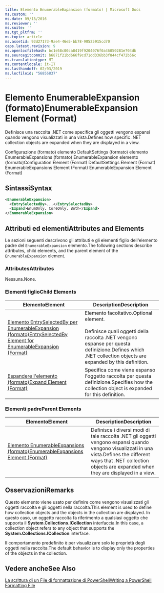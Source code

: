 ```yaml
---
title: Elemento EnumerableExpansion (formato) | Microsoft Docs
ms.custom: ''
ms.date: 09/13/2016
ms.reviewer: ''
ms.suite: ''
ms.tgt_pltfrm: ''
ms.topic: article
ms.assetid: 93d27173-9ae4-46e5-bb78-90525915cd70
caps.latest.revision: 9
ms.openlocfilehash: bc1e58c00ca8419f9204076f0a46050281e704db
ms.sourcegitcommit: b6871f21bd666f9cd71dd336bb3f844cf472b56c
ms.translationtype: MT
ms.contentlocale: it-IT
ms.lasthandoff: 02/03/2019
ms.locfileid: "56856837"
---
```

# <a name="enumerableexpansion-element-format"></a><span data-ttu-id="35254-102">Elemento EnumerableExpansion (formato)</span><span class="sxs-lookup"><span data-stu-id="35254-102">EnumerableExpansion Element (Format)</span></span>

<span data-ttu-id="35254-103">Definisce una raccolta .NET come specifica gli oggetti vengono espansi quando vengono visualizzati in una vista.</span><span class="sxs-lookup"><span data-stu-id="35254-103">Defines how specific .NET collection objects are expanded when they are displayed in a view.</span></span>

<span data-ttu-id="35254-104">Configurazione (formato) elemento DefaultSettings (formato) elemento EnumerableExpansions (formato) EnumerableExpansion elemento (formato)</span><span class="sxs-lookup"><span data-stu-id="35254-104">Configuration Element (Format) DefaultSettings Element (Format) EnumerableExpansions Element (Format) EnumerableExpansion Element (Format)</span></span>

## <a name="syntax"></a><span data-ttu-id="35254-105">Sintassi</span><span class="sxs-lookup"><span data-stu-id="35254-105">Syntax</span></span>

```xml
<EnumerableExpansion>
  <EntrySelectedBy>...</EntrySelectedBy>
  <Expand>EnumOnly, CoreOnly, Both</Expand>
</EnumerableExpansion>
```

## <a name="attributes-and-elements"></a><span data-ttu-id="35254-106">Attributi ed elementi</span><span class="sxs-lookup"><span data-stu-id="35254-106">Attributes and Elements</span></span>

<span data-ttu-id="35254-107">Le sezioni seguenti descrivono gli attributi e gli elementi figlio dell'elemento padre del `EnumerableExpansion` elemento.</span><span class="sxs-lookup"><span data-stu-id="35254-107">The following sections describe attributes, child elements, and the parent element of the `EnumerableExpansion` element.</span></span>

### <a name="attributes"></a><span data-ttu-id="35254-108">Attributes</span><span class="sxs-lookup"><span data-stu-id="35254-108">Attributes</span></span>

<span data-ttu-id="35254-109">Nessuna.</span><span class="sxs-lookup"><span data-stu-id="35254-109">None.</span></span>

### <a name="child-elements"></a><span data-ttu-id="35254-110">Elementi figlio</span><span class="sxs-lookup"><span data-stu-id="35254-110">Child Elements</span></span>

|<span data-ttu-id="35254-111">Elemento</span><span class="sxs-lookup"><span data-stu-id="35254-111">Element</span></span>|<span data-ttu-id="35254-112">Description</span><span class="sxs-lookup"><span data-stu-id="35254-112">Description</span></span>|
|-------------|-----------------|
|[<span data-ttu-id="35254-113">Elemento EntrySelectedBy per EnumerableExpansion (formato)</span><span class="sxs-lookup"><span data-stu-id="35254-113">EntrySelectedBy Element for EnumerableExpansion (Format)</span></span>](./entryselectedby-element-for-enumerableexpansion-format.md)|<span data-ttu-id="35254-114">Elemento facoltativo.</span><span class="sxs-lookup"><span data-stu-id="35254-114">Optional element.</span></span><br /><br /> <span data-ttu-id="35254-115">Definisce quali oggetti della raccolta .NET vengono espanse per questa definizione.</span><span class="sxs-lookup"><span data-stu-id="35254-115">Defines which .NET collection objects are expanded by this definition.</span></span>|
|[<span data-ttu-id="35254-116">Espandere l'elemento (formato)</span><span class="sxs-lookup"><span data-stu-id="35254-116">Expand Element (Format)</span></span>](./expand-element-format.md)|<span data-ttu-id="35254-117">Specifica come viene espanso l'oggetto raccolta per questa definizione.</span><span class="sxs-lookup"><span data-stu-id="35254-117">Specifies how the collection object is expanded for this definition.</span></span>|

### <a name="parent-elements"></a><span data-ttu-id="35254-118">Elementi padre</span><span class="sxs-lookup"><span data-stu-id="35254-118">Parent Elements</span></span>

|<span data-ttu-id="35254-119">Elemento</span><span class="sxs-lookup"><span data-stu-id="35254-119">Element</span></span>|<span data-ttu-id="35254-120">Description</span><span class="sxs-lookup"><span data-stu-id="35254-120">Description</span></span>|
|-------------|-----------------|
|[<span data-ttu-id="35254-121">Elemento EnumerableExpansions (formato)</span><span class="sxs-lookup"><span data-stu-id="35254-121">EnumerableExpansions Element (Format)</span></span>](./enumerableexpansions-element-format.md)|<span data-ttu-id="35254-122">Definisce i diversi modi di tale raccolta .NET gli oggetti vengono espansi quando vengono visualizzati in una vista.</span><span class="sxs-lookup"><span data-stu-id="35254-122">Defines the different ways that .NET collection objects are expanded when they are displayed in a view.</span></span>|

## <a name="remarks"></a><span data-ttu-id="35254-123">Osservazioni</span><span class="sxs-lookup"><span data-stu-id="35254-123">Remarks</span></span>

<span data-ttu-id="35254-124">Questo elemento viene usato per definire come vengono visualizzati gli oggetti raccolta e gli oggetti nella raccolta.</span><span class="sxs-lookup"><span data-stu-id="35254-124">This element is used to define how collection objects and the objects in the collection are displayed.</span></span> <span data-ttu-id="35254-125">In questo caso, un oggetto raccolta fa riferimento a qualsiasi oggetto che supporta il **System.Collections.ICollection** interfaccia.</span><span class="sxs-lookup"><span data-stu-id="35254-125">In this case, a collection object refers to any object that supports the  **System.Collections.ICollection** interface.</span></span>

<span data-ttu-id="35254-126">Il comportamento predefinito è per visualizzare solo le proprietà degli oggetti nella raccolta.</span><span class="sxs-lookup"><span data-stu-id="35254-126">The default behavior is to display only the properties of the objects in the collection.</span></span>

## <a name="see-also"></a><span data-ttu-id="35254-127">Vedere anche</span><span class="sxs-lookup"><span data-stu-id="35254-127">See Also</span></span>

[<span data-ttu-id="35254-128">La scrittura di un File di formattazione di PowerShell</span><span class="sxs-lookup"><span data-stu-id="35254-128">Writing a PowerShell Formatting File</span></span>](./writing-a-powershell-formatting-file.md)
